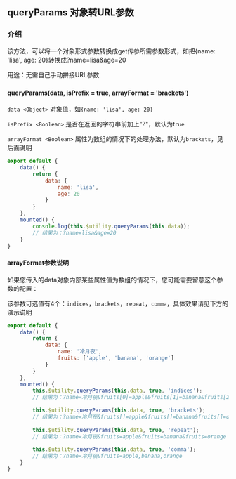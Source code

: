 <!--
 * @Author: zhoulf
 * @FilePath: /roll-lib/docs/docs/function/query-param.md
 * @Date: 2021-11-30 11:42:01
 * @LastEditors: zhoulf
 * @LastEditTime: 2021-11-30 11:42:02
 * @Description: 
-->
## queryParams 对象转URL参数

### 介绍
该方法，可以将一个对象形式参数转换成get传参所需参数形式，如把{name: 'lisa', age: 20}转换成?name=lisa&age=20

用途：无需自己手动拼接URL参数

###
#### queryParams(data, isPrefix = true, arrayFormat = 'brackets')
`data <Object>` 对象值，如`{name: 'lisa', age: 20}`

`isPrefix <Boolean>` 是否在返回的字符串前加上"?"，默认为t`rue`

`arrayFormat <Boolean>` 属性为数组的情况下的处理办法，默认为`brackets`，见后面说明

```javascript
export default {
    data() {
        return {
            data: {
                name: 'lisa',
                age: 20
            }
        }
    },
    mounted() {
        console.log(this.$utility.queryParams(this.data));
        // 结果为：?name=lisa&age=20
    }
}
```

#### arrayFormat参数说明
如果您传入的data对象内部某些属性值为数组的情况下，您可能需要留意这个参数的配置：

该参数可选值有4个：`indices`，`brackets`，`repeat`，`comma`，具体效果请见下方的演示说明

```javascript
export default {
	data() {
		return {
			data: {
				name: '冷月夜',
				fruits: ['apple', 'banana', 'orange']
			}
		}
	},
	mounted() {
		this.$utility.queryParams(this.data, true, 'indices');
		// 结果为：?name=冷月夜&fruits[0]=apple&fruits[1]=banana&fruits[2]=orange
		
		this.$utility.queryParams(this.data, true, 'brackets');
		// 结果为：?name=冷月夜&fruits[]=apple&fruits[]=banana&fruits[]=orange
		
		this.$utility.queryParams(this.data, true, 'repeat');
		// 结果为：?name=冷月夜&fruits=apple&fruits=banana&fruits=orange
		
		this.$utility.queryParams(this.data, true, 'comma');
		// 结果为：?name=冷月夜&fruits=apple,banana,orange
	}
}
```

